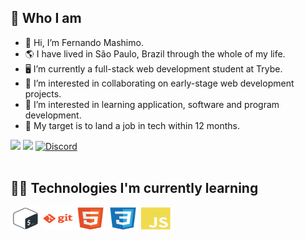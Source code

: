 ## 👨 Who I am
- 🖖 Hi, I’m Fernando Mashimo.
- 🌎 I have lived in São Paulo, Brazil through the whole of my life.
- 🖥 I’m currently a full-stack web development student at Trybe.
- 🤝 I’m interested in collaborating on early-stage web development projects.
- 👀 I’m interested in learning application, software and program development.
- 🎯 My target is to land a job in tech within 12 months.
<div align="left">
  <a href="mailto:fernando.mashimo@yahoo.com.br" target="_blank"><img src="https://img.shields.io/badge/-Yahoo-%23333?style=for-the-badge&logo=yahoo&logoColor=white" target="_blank"></a>
  <a href="https://www.linkedin.com/in/mashimo" target="_blank"><img src="https://img.shields.io/badge/-LinkedIn-%230077B5?style=for-the-badge&logo=linkedin&logoColor=white" target="_blank"></a>
  <a href="https://discordapp.com/users/900173181506191360"> <img src="https://img.shields.io/badge/Discord-7289DA?style=for-the-badge&logo=discord&logoColor=white" title="Discord"></a>
</div>

<br>

## 👨‍🎓 Technologies I'm currently learning
<div align="left" style="display: inline_block">
  <img alt="Bash" height="36" width="48" src="https://raw.githubusercontent.com/devicons/devicon/master/icons/bash/bash-original.svg">
  <img alt="Git" height="36" width="48" src="https://raw.githubusercontent.com/devicons/devicon/master/icons/git/git-plain-wordmark.svg">
  <img alt="HTML 5" height="36" width="48" src="https://raw.githubusercontent.com/devicons/devicon/master/icons/html5/html5-original.svg">
  <img alt="CSS 3" height="36" width="48" src="https://raw.githubusercontent.com/devicons/devicon/master/icons/css3/css3-original.svg">
  <img alt="JS Vanilla" height="36" width="48" src="https://raw.githubusercontent.com/devicons/devicon/master/icons/javascript/javascript-plain.svg">
</div>
